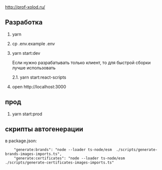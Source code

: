http://prof-xolod.ru/

## Разработка
1. yarn
2. cp .env.example .env
2. yarn start:dev

    Если нужно разрабатывать только клиент, то для быстрой сборки лучше использовать 

    2.1. yarn start:react-scripts

3. open http://localhost:3000

## прод
1. yarn start:prod

## скрипты автогенерации
в package.json:
```
    "generate:brands": "node --loader ts-node/esm  ./scripts/generate-brands-images-imports.ts",
    "generate:certificates": "node --loader ts-node/esm  ./scripts/generate-certificates-images-imports.ts"
```
